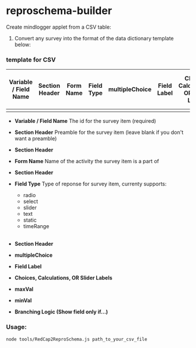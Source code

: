 # reproschema-builder

Create mindlogger applet from a CSV table:

1. Convert any survey into the format of the data dictionary template below:


### template for CSV 

Variable / Field Name |	Section Header | Form Name  |	Field Type  |	multipleChoice	| Field Label |	Choices, Calculations, OR Slider Labels | minVal |  maxVal |	Branching Logic (Show field only if...) |
|------------| ------------| ------------| ------------| ------------| ------------| ------------| ------------| ------------| ------------| 
|          |            |        |            |               |              |              |          |           |        |     

+ **Variable / Field Name**
The id for the survey item (required) <br/>
+ **Section Header** 
Preamble for the survey item (leave blank if you don't want a preamble) <br/>
+ **Section Header** 
+ **Form Name**
Name of the activity the survey item is a part of <br/>
+ **Section Header** 
+ **Field Type**
Type of reponse for survey item, currenty supports: 
  + radio
  + select
  + slider
  + text
  + static
  + timeRange
  <br/>
  
+ **Section Header** 
+ **multipleChoice**
+ **Field Label**
+ **Choices, Calculations, OR Slider Labels**
+ **maxVal**
+ **minVal**
+ **Branching Logic (Show field only if...)**


### Usage: 
`node tools/RedCap2ReproSchema.js path_to_your_csv_file`
